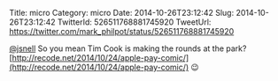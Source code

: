 Title: micro
Category: micro
Date: 2014-10-26T23:12:42
Slug: 2014-10-26T23:12:42
TwitterId: 526511768881745920
TweetUrl: https://twitter.com/mark_philpot/status/526511768881745920

[@jsnell](https://twitter.com/jsnell) So you mean Tim Cook is making the rounds at the park? [http://recode.net/2014/10/24/apple-pay-comic/](http://recode.net/2014/10/24/apple-pay-comic/) 😉